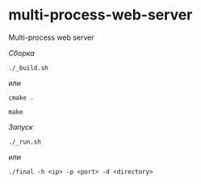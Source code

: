 # multi-process-web-server
Multi-process web server

*Сборка*

`./_build.sh`

или

`cmake .`

`make`

*Запуск*

`./_run.sh`

или

`./final -h <ip> -p <port> -d <directory>`
